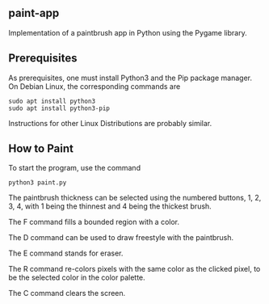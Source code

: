 ## paint-app
Implementation of a paintbrush app in Python using the Pygame library.
## Prerequisites
As prerequisites, one must install Python3 and the Pip package manager.
On Debian Linux, the corresponding commands are
```
sudo apt install python3
sudo apt install python3-pip
```
Instructions for other Linux Distributions are probably similar.

## How to Paint
To start the program, use the command
```
python3 paint.py
```
The paintbrush thickness can be selected using the numbered buttons, 1, 2, 3, 4, with 1 being the thinnest and 4 being the thickest brush.

The F command fills a bounded region with a color.

The D command can be used to draw freestyle with the paintbrush.

The E command stands for eraser.

The R command re-colors pixels with the same color as the clicked pixel, to be the selected color in the color palette.

The C command clears the screen.
